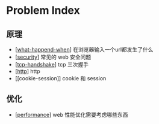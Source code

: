 # Problem Index

## 原理

- [[what-happend-when]] 在浏览器输入一个url都发生了什么
- [[security]] 常见的 web 安全问题
- [[tcp-handshake]] tcp 三次握手
- [[http]] http
- [[cookie-session]] cookie 和 session

## 优化

- [[performance]] web 性能优化需要考虑哪些东西

[//begin]: # "Autogenerated link references for markdown compatibility"
[what-happend-when]: what-happend-when "What Happend When"
[security]: security "Security"
[tcp-handshake]: tcp-handshake "Tcp Handshake"
[performance]: performance "Performance"
[http]: http "Http"
[//end]: # "Autogenerated link references"